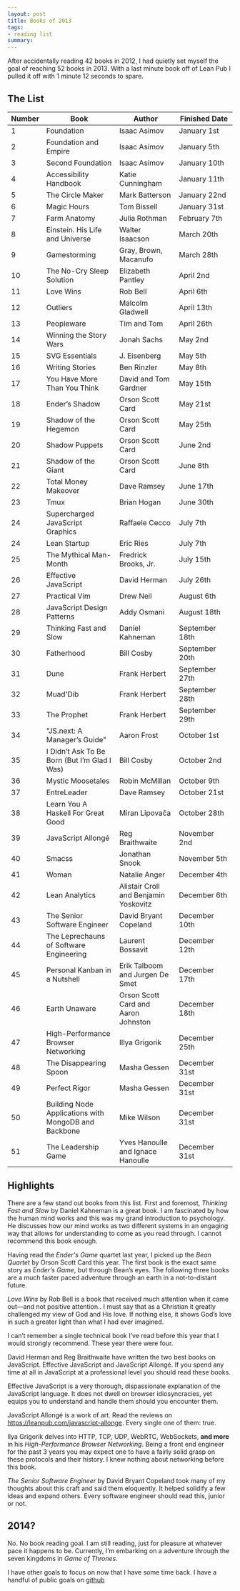 ```yaml
---
layout: post
title: Books of 2013
tags:
- reading list
summary:
---
```


After accidentally reading 42 books in 2012, I had quietly set myself
the goal of reaching 52 books in 2013. With a last minute book off of
Lean Pub I pulled it off with 1 minute 12 seconds to spare.

## The List

<table class="numbered">
  <thead>
    <tr>
      <th scope="col"><span class="visuallyhidden">Number</span></th>
      <th scope="col">Book</th>
      <th scope="col">Author</th>
      <th scope="col" style="width:7em">Finished Date</th>
    </tr>
  </thead>
  <tbody>
    <tr>
      <td>1</td>
      <td>Foundation</td>
      <td>Isaac Asimov</td>
      <td>January 1st</td>
    </tr>
    <tr>
      <td>2</td>
      <td>Foundation and Empire</td>
      <td>Isaac Asimov</td>
      <td>January 5th</td>
    </tr>
    <tr>
      <td>3</td>
      <td>Second Foundation</td>
      <td>Isaac Asimov</td>
      <td>January 10th</td>
    </tr>
    <tr>
      <td>4</td>
      <td>Accessibility Handbook</td>
      <td>Katie Cunningham</td>
      <td>January 11th</td>
    </tr>
    <tr>
      <td>5</td>
      <td>The Circle Maker</td>
      <td>Mark Batterson</td>
      <td>January 22nd</td>
    </tr>
    <tr>
      <td>6</td>
      <td>Magic Hours</td>
      <td>Tom Bissell</td>
      <td>January 31st</td>
    </tr>
    <tr>
      <td>7</td>
      <td>Farm Anatomy</td>
      <td>Julia Rothman</td>
      <td>February 7th</td>
    </tr>
    <tr>
      <td>8</td>
      <td>Einstein. His Life and Universe</td>
      <td>Walter Isaacson</td>
      <td>March 20th</td>
    </tr>
    <tr>
      <td>9</td>
      <td>Gamestorming</td>
      <td>Gray, Brown, Macanufo</td>
      <td>March 28th</td>
    </tr>
    <tr>
      <td>10</td>
      <td>The No-Cry Sleep Solution</td>
      <td>Elizabeth Pantley</td>
      <td>April 2nd</td>
    </tr>
    <tr>
      <td>11</td>
      <td>Love Wins</td>
      <td>Rob Bell</td>
      <td>April 6th</td>
    </tr>
    <tr>
      <td>12</td>
      <td>Outliers</td>
      <td>Malcolm Gladwell</td>
      <td>April 13th</td>
    </tr>
    <tr>
      <td>13</td>
      <td>Peopleware</td>
      <td>Tim and Tom</td>
      <td>April 26th</td>
    </tr>
    <tr>
      <td>14</td>
      <td>Winning the Story Wars</td>
      <td>Jonah Sachs</td>
      <td>May 2nd</td>
    </tr>
    <tr>
      <td>15</td>
      <td>SVG Essentials</td>
      <td>J. Eisenberg</td>
      <td>May 5th</td>
    </tr>
    <tr>
      <td>16</td>
      <td>Writing Stories</td>
      <td>Ben Rinzler</td>
      <td>May 8th</td>
    </tr>
    <tr>
      <td>17</td>
      <td>You Have More Than You Think</td>
      <td>David and Tom Gardner</td>
      <td>May 15th</td>
    </tr>
    <tr>
      <td>18</td>
      <td>Ender&rsquo;s Shadow</td>
      <td>Orson Scott Card</td>
      <td>May 21st</td>
    </tr>
    <tr>
      <td>19</td>
      <td>Shadow of the Hegemon</td>
      <td>Orson Scott Card</td>
      <td>May 25th</td>
    </tr>
    <tr>
      <td>20</td>
      <td>Shadow Puppets</td>
      <td>Orson Scott Card</td>
      <td>June 2nd</td>
    </tr>
    <tr>
      <td>21</td>
      <td>Shadow of the Giant</td>
      <td>Orson Scott Card</td>
      <td>June 8th</td>
    </tr>
    <tr>
      <td>22</td>
      <td>Total Money Makeover</td>
      <td>Dave Ramsey</td>
      <td>June 17th</td>
    </tr>
    <tr>
      <td>23</td>
      <td>Tmux</td>
      <td>Brian Hogan</td>
      <td>June 30th</td>
    </tr>
    <tr>
      <td>24</td>
      <td>Supercharged JavaScript Graphics</td>
      <td>Raffaele Cecco</td>
      <td>July 7th</td>
    </tr>
    <tr>
      <td>24</td>
      <td>Lean Startup</td>
      <td>Eric Ries</td>
      <td>July 7th</td>
    </tr>
    <tr>
      <td>25</td>
      <td>The Mythical Man-Month</td>
      <td>Fredrick Brooks, Jr.</td>
      <td>July 15th</td>
    </tr>
    <tr>
      <td>26</td>
      <td>Effective JavaScript</td>
      <td>David Herman</td>
      <td>July 26th</td>
    </tr>
    <tr>
      <td>27</td>
      <td>Practical Vim</td>
      <td>Drew Neil</td>
      <td>August 6th</td>
    </tr>
    <tr>
      <td>28</td>
      <td>JavaScript Design Patterns</td>
      <td>Addy Osmani</td>
      <td>August 18th</td>
    </tr>
    <tr>
      <td>29</td>
      <td>Thinking Fast and Slow</td>
      <td>Daniel Kahneman</td>
      <td>September 18th</td>
    </tr>
    <tr>
      <td>30</td>
      <td>Fatherhood</td>
      <td>Bill Cosby</td>
      <td>September 20th</td>
    </tr>
    <tr>
      <td>31</td>
      <td>Dune</td>
      <td>Frank Herbert</td>
      <td>September 27th</td>
    </tr>
    <tr>
      <td>32</td>
      <td>Muad'Dib</td>
      <td>Frank Herbert</td>
      <td>September 28th</td>
    </tr>
    <tr>
      <td>33</td>
      <td>The Prophet</td>
      <td>Frank Herbert</td>
      <td>September 29th</td>
    </tr>
    <tr>
      <td>34</td>
      <td>"JS.next: A Manager&rsquo;s Guide"</td>
      <td>Aaron Frost</td>
      <td>October 1st</td>
    </tr>
    <tr>
      <td>35</td>
      <td>I Didn&rsquo;t Ask To Be Born (But I&rsquo;m Glad I Was)</td>
      <td>Bill Cosby</td>
      <td>October 2nd</td>
    </tr>
    <tr>
      <td>36</td>
      <td>Mystic Moosetales</td>
      <td>Robin McMillan</td>
      <td>October 9th</td>
    </tr>
    <tr>
      <td>37</td>
      <td>EntreLeader</td>
      <td>Dave Ramsey</td>
      <td>October 21st</td>
    </tr>
    <tr>
      <td>38</td>
      <td>Learn You A Haskell For Great Good</td>
      <td>Miran Lipovača</td>
      <td>October 28th</td>
    </tr>
    <tr>
      <td>39</td>
      <td>JavaScript Allongé</td>
      <td>Reg Braithwaite</td>
      <td>November 2nd</td>
    </tr>
    <tr>
      <td>40</td>
      <td>Smacss</td>
      <td>Jonathan Snook</td>
      <td>November 5th</td>
    </tr>
    <tr>
      <td>41</td>
      <td>Woman</td>
      <td>Natalie Anger</td>
      <td>December 4th</td>
    </tr>
    <tr>
      <td>42</td>
      <td>Lean Analytics</td>
      <td>Alistair Croll and Benjamin Yoskovitz</td>
      <td>December 6th</td>
    </tr>
    <tr>
      <td>43</td>
      <td>The Senior Software Engineer</td>
      <td>David Bryant Copeland</td>
      <td>December 10th</td>
    </tr>
    <tr>
      <td>44</td>
      <td>The Leprechauns of Software Engineering</td>
      <td>Laurent Bossavit</td>
      <td>December 12th</td>
    </tr>
    <tr>
      <td>45</td>
      <td>Personal Kanban in a Nutshell</td>
      <td>Erik Talboom and Jurgen De Smet</td>
      <td>December 17th</td>
    </tr>
    <tr>
      <td>46</td>
      <td>Earth Unaware</td>
      <td>Orson Scott Card and Aaron Johnston</td>
      <td>December 18th</td>
    </tr>
    <tr>
      <td>47</td>
      <td>High-Performance Browser Networking</td>
      <td>Illya Grigorik</td>
      <td>December 25th</td>
    </tr>
    <tr>
      <td>48</td>
      <td>The Disappearing Spoon</td>
      <td>Masha Gessen</td>
      <td>December 31st</td>
    </tr>
    <tr>
      <td>49</td>
      <td>Perfect Rigor</td>
      <td>Masha Gessen</td>
      <td>December 31st</td>
    </tr>
    <tr>
      <td>50</td>
      <td>Building Node Applications with MongoDB and Backbone</td>
      <td>Mike Wilson</td>
      <td>December 31st</td>
    </tr>
    <tr>
      <td>51</td>
      <td>The Leadership Game</td>
      <td>Yves Hanoulle and Ignace Hanoulle</td>
      <td>December 31st</td>
    </tr>
  </tbody>
</table>

## Highlights

There are a few stand out books from this list. First and foremost,
*Thinking Fast and Slow* by Daniel Kahneman is a great book. I am
fascinated by how the human mind works and this was my grand
introduction to psychology. He discusses how our mind works as two
different systems in an engaging way that allows for understanding to
come as you read through. I cannot recommend this book enough.

Having read the *Ender's Game* quartet last year, I picked up the *Bean
Quartet* by Orson Scott Card this year. The first book is the exact same
story as *Ender&rsquo;s Game*, but through Bean&rsquo;s eyes. The
following three books are a much faster paced adventure through an earth
in a not-to-distant future.

*Love Wins* by Rob Bell is a book that received much attention when it
came out&mdash;and not positive attention.. I must say that as a
Christian it greatly challenged my view of God and His love. If nothing
else, it shows God&rsquo;s love in such a greater light than what I had
ever imagined.

I can&rsquo;t remember a single technical book I&rsquo;ve read before
this year that I would strongly recommend. These year there were four. 

David Herman and Reg Braithwaite have written the two best books on
JavaScript. Effective JavaScript and JavaScript Allongé. If you spend
any time at all in JavaScript at a professional level you should read
these books.

Effective JavaScript is a very thorough, dispassionate
explanation of the JavaScript language. It does not dwell on browser
idiosyncracies, yet equips you to understand and handle them should you
encounter them.

JavaScript Allongé is a work of art. Read the reviews on
https://leanpub.com/javascript-allonge. Every single one of them: true.

Ilya Grigorik delves into HTTP, TCP, UDP, WebRTC, WebSockets, **and more**
in his *High-Performance Browser Networking*. Being a front end engineer
for the past 3 years you may expect one to have a fairly solid grasp on
these protocols and their history. I knew nothing about networking before
this book.

*The Senior Software Engineer* by David Bryant Copeland took many of my
thoughts about this craft and said them eloquently. It helped solidify a
few ideas and expand others. Every software engineer should read this,
junior or not.

## 2014?

No. No book reading goal. I am still reading, just for pleasure at
whatever pace it happens to be. Currently, I&rsquo;m embarking on a
adventure through the seven kingdoms in *Game of Thrones*.

I have other goals to focus on now that I have some time back. I have a
handful of public goals on [github](https://github.com/iamdustan/goals/issues)


